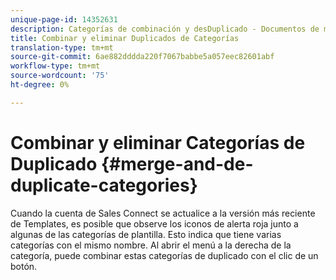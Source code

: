 ```yaml
---
unique-page-id: 14352631
description: Categorías de combinación y desDuplicado - Documentos de marketing - Documentación del producto
title: Combinar y eliminar Duplicados de Categorías
translation-type: tm+mt
source-git-commit: 6ae882dddda220f7067babbe5a057eec82601abf
workflow-type: tm+mt
source-wordcount: '75'
ht-degree: 0%

---
```



# Combinar y eliminar Categorías de Duplicado {#merge-and-de-duplicate-categories}

Cuando la cuenta de Sales Connect se actualice a la versión más reciente de Templates, es posible que observe los iconos de alerta roja junto a algunas de las categorías de plantilla. Esto indica que tiene varias categorías con el mismo nombre. Al abrir el menú a la derecha de la categoría, puede combinar estas categorías de duplicado con el clic de un botón.
